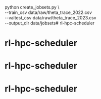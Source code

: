 python create_jobsets.py \             
    --train_csv data/raw/theta_trace_2022.csv \
    --valtest_csv data/raw/theta_trace_2023.csv \
    --output_dir data/jobsets# rl-hpc-scheduler
# rl-hpc-scheduler
# rl-hpc-scheduler
# rl-hpc-scheduler
